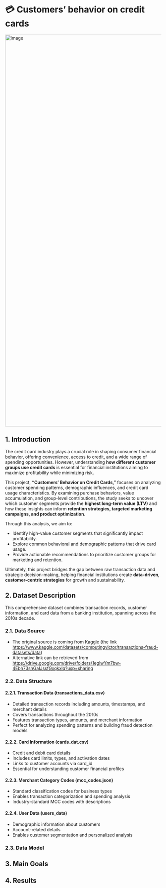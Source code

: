 # 💳 Customers’ behavior on credit cards

<img width="2240" height="1260" alt="image" src="https://github.com/user-attachments/assets/965c5dab-9bc6-42a3-918e-5c9a33b1209b" />

## 1. Introduction

The credit card industry plays a crucial role in shaping consumer financial behavior, offering convenience, access to credit, and a wide range of spending opportunities. However, understanding **how different customer groups use credit cards** is essential for financial institutions aiming to maximize profitability while minimizing risk.

This project, **“Customers’ Behavior on Credit Cards,”** focuses on analyzing customer spending patterns, demographic influences, and credit card usage characteristics. By examining purchase behaviors, value accumulation, and group-level contributions, the study seeks to uncover which customer segments provide the **highest long-term value (LTV)** and how these insights can inform **retention strategies, targeted marketing campaigns, and product optimization**.

Through this analysis, we aim to:

* Identify high-value customer segments that significantly impact profitability.
* Explore common behavioral and demographic patterns that drive card usage.
* Provide actionable recommendations to prioritize customer groups for marketing and retention.

Ultimately, this project bridges the gap between raw transaction data and strategic decision-making, helping financial institutions create **data-driven, customer-centric strategies** for growth and sustainability.

## 2. Dataset Description

This comprehensive dataset combines transaction records, customer information, and card data from a banking institution, spanning across the 2010s decade.

### 2.1. Data Source
- The original source is coming from Kaggle (the link https://www.kaggle.com/datasets/computingvictor/transactions-fraud-datasets/data)
- Alternative link can be retrieved from https://drive.google.com/drive/folders/1eglwYm7bw-4Ebh73shGaIJssfGxqkxlq?usp=sharing

### 2.2. Data Structure
#### 2.2.1. Transaction Data (transactions_data.csv)
- Detailed transaction records including amounts, timestamps, and merchant details
- Covers transactions throughout the 2010s
- Features transaction types, amounts, and merchant information
- Perfect for analyzing spending patterns and building fraud detection models
#### 2.2.2. Card Information (cards_dat.csv)
- Credit and debit card details
- Includes card limits, types, and activation dates
- Links to customer accounts via card_id
- Essential for understanding customer financial profiles
#### 2.2.3. Merchant Category Codes (mcc_codes.json)
- Standard classification codes for business types
- Enables transaction categorization and spending analysis
- Industry-standard MCC codes with descriptions
#### 2.2.4. User Data (users_data)
- Demographic information about customers
- Account-related details
- Enables customer segmentation and personalized analysis

### 2.3. Data Model

## 3. Main Goals

## 4. Results


